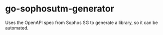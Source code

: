 # go-sophosutm-generator
Uses the OpenAPI spec from Sophos SG to generate a library, so it can be automated. 

